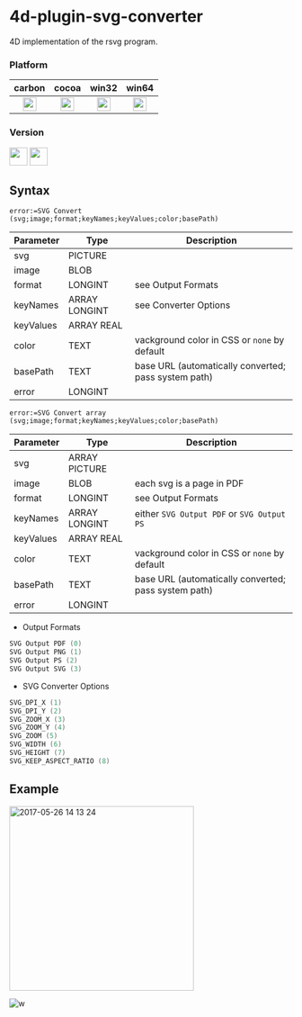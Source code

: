 4d-plugin-svg-converter
=======================

4D implementation of the rsvg program. 

### Platform

| carbon | cocoa | win32 | win64 |
|:------:|:-----:|:---------:|:---------:|
|<img src="https://cloud.githubusercontent.com/assets/1725068/22371562/1b091f0a-e4db-11e6-8458-8653954a7cce.png" width="24" height="24" />|<img src="https://cloud.githubusercontent.com/assets/1725068/22371562/1b091f0a-e4db-11e6-8458-8653954a7cce.png" width="24" height="24" />|<img src="https://cloud.githubusercontent.com/assets/1725068/22371562/1b091f0a-e4db-11e6-8458-8653954a7cce.png" width="24" height="24" />|<img src="https://cloud.githubusercontent.com/assets/1725068/22371562/1b091f0a-e4db-11e6-8458-8653954a7cce.png" width="24" height="24" />|

### Version

<img src="https://cloud.githubusercontent.com/assets/1725068/18940649/21945000-8645-11e6-86ed-4a0f800e5a73.png" width="32" height="32" /> <img src="https://cloud.githubusercontent.com/assets/1725068/18940648/2192ddba-8645-11e6-864d-6d5692d55717.png" width="32" height="32" />

## Syntax

```
error:=SVG Convert (svg;image;format;keyNames;keyValues;color;basePath)
```

Parameter|Type|Description
------------|------------|----
svg|PICTURE|
image|BLOB|
format|LONGINT|see Output Formats
keyNames|ARRAY LONGINT|see Converter Options
keyValues|ARRAY REAL|
color|TEXT|vackground color in CSS or ``none`` by default
basePath|TEXT|base URL (automatically converted; pass system path)
error|LONGINT|

```
error:=SVG Convert array (svg;image;format;keyNames;keyValues;color;basePath)
```

Parameter|Type|Description
------------|------------|----
svg|ARRAY PICTURE|
image|BLOB|each svg is a page in PDF
format|LONGINT|see Output Formats
keyNames|ARRAY LONGINT|either ``SVG Output PDF`` or ``SVG Output PS``
keyValues|ARRAY REAL|
color|TEXT|vackground color in CSS or ``none`` by default
basePath|TEXT|base URL (automatically converted; pass system path)
error|LONGINT|

* Output Formats

```c
SVG Output PDF (0)
SVG Output PNG (1)
SVG Output PS (2)
SVG Output SVG (3)
```

* SVG Converter Options

```c
SVG_DPI_X (1)
SVG_DPI_Y (2)
SVG_ZOOM_X (3)
SVG_ZOOM_Y (4)
SVG_ZOOM (5)
SVG_WIDTH (6)
SVG_HEIGHT (7)
SVG_KEEP_ASPECT_RATIO (8)
```

## Example

<img width="328" alt="2017-05-26 14 13 24" src="https://cloud.githubusercontent.com/assets/1725068/26481650/9575822a-421d-11e7-9980-b4613254bc1a.png">

![w](https://cloud.githubusercontent.com/assets/1725068/26482803/5a7e486c-4224-11e7-8e30-414e3693b329.png)
